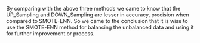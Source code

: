By comparing with the above three methods we came to know that the UP_Sampling and DOWN_Sampling are lesser in accuracy, precision when compared to SMOTE-ENN.
So we came to the conclusion that it is wise to use the SMOTE-ENN method for balancing the unbalanced data and using it for further improvement or process.

